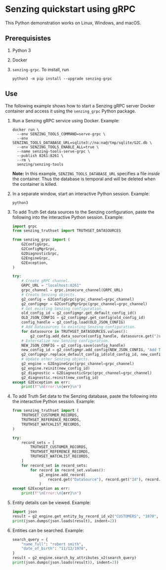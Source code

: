 # Senzing quickstart using gRPC

This Python demonstration works on Linux, Windows, and macOS.

## Prerequisistes

1. Python 3
1. Docker
1. `senzing-grpc`.  To install, run

    ```console
    python3 -m pip install --upgrade senzing-grpc
    ```

## Use

The following example shows how to start a Senzing gRPC server Docker container
and access it using the `senzing_grpc` Python package.

1. Run a Senzing gRPC service using Docker.
   Example:

    ```console
    docker run \
      --env SENZING_TOOLS_COMMAND=serve-grpc \
      --env SENZING_TOOLS_DATABASE_URL=sqlite3://na:na@/tmp/sqlite/G2C.db \
      --env SENZING_TOOLS_ENABLE_ALL=true \
      --name senzing-tools-serve-grpc \
      --publish 8261:8261 \
      --rm \
      senzing/senzing-tools
    ```

   **Note:** In this example, `SENZING_TOOLS_DATABASE_URL` specifies a file *inside* the container.
   Thus the database is temporal and will be deleted when the container is killed.

1. In a separate window, start an interactive Python session.
   Example:

    ```console
    python3
    ```

1. To add Truth Set data sources to the Senzing configuration,
   paste the following into the interactive Python session.
   Example:

    ```python
    import grpc
    from senzing_truthset import TRUTHSET_DATASOURCES

    from senzing_grpc import (
        G2ConfigGrpc,
        G2ConfigMgrGrpc,
        G2DiagnosticGrpc,
        G2EngineGrpc,
        G2Exception,
    )

    try:
        # Create gRPC channel.
        GRPC_URL = "localhost:8261"
        grpc_channel = grpc.insecure_channel(GRPC_URL)
        # Create Senzing objects.
        g2_config = G2ConfigGrpc(grpc_channel=grpc_channel)
        g2_configmgr = G2ConfigMgrGrpc(grpc_channel=grpc_channel)
        # Get existing Senzing configuration.
        old_config_id = g2_configmgr.get_default_config_id()
        OLD_JSON_CONFIG = g2_configmgr.get_config(old_config_id)
        config_handle = g2_config.load(OLD_JSON_CONFIG)
        # Add Datasources to existing Senzing configuration.
        for datasource in TRUTHSET_DATASOURCES.values():
            g2_config.add_data_source(config_handle, datasource.get("Json", {}))
        # Externalize new Senzing configuration.
        NEW_JSON_CONFIG = g2_config.save(config_handle)
        new_config_id = g2_configmgr.add_config(NEW_JSON_CONFIG, "Add TruthSet datasources")
        g2_configmgr.replace_default_config_id(old_config_id, new_config_id)
        # Update other Senzing objects.
        g2_engine = G2EngineGrpc(grpc_channel=grpc_channel)
        g2_engine.reinit(new_config_id)
        g2_diagnostic = G2DiagnosticGrpc(grpc_channel=grpc_channel)
        g2_diagnostic.reinit(new_config_id)
    except G2Exception as err:
        print(f"\nError:\n{err}\n")
    ```

1. To add Truth Set data to the Senzing database,
   paste the following into the interactive Python session.
   Example:

    ```python
    from senzing_truthset import (
        TRUTHSET_CUSTOMER_RECORDS,
        TRUTHSET_REFERENCE_RECORDS,
        TRUTHSET_WATCHLIST_RECORDS,
    )

    try:
        record_sets = [
            TRUTHSET_CUSTOMER_RECORDS,
            TRUTHSET_REFERENCE_RECORDS,
            TRUTHSET_WATCHLIST_RECORDS,
        ]
        for record_set in record_sets:
            for record in record_set.values():
                g2_engine.add_record(
                    record.get("DataSource"), record.get("Id"), record.get("Json")
                )
    except G2Exception as err:
        print(f"\nError:\n{err}\n")
    ```

1. Entity details can be viewed.
   Example:

    ```python
    import json
    result = g2_engine.get_entity_by_record_id_v2("CUSTOMERS", "1070", -1)
    print(json.dumps(json.loads(result), indent=2))
    ```

1. Entities can be searched.
   Example:

    ```python
    search_query = {
        "name_full": "robert smith",
        "date_of_birth": "11/12/1978",
    }
    result = g2_engine.search_by_attributes_v2(search_query)
    print(json.dumps(json.loads(result)), indent=2))
    ```
